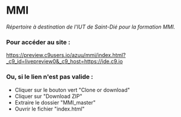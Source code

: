 # MMI

_Répertoire à destination de l'IUT de Saint-Dié pour la formation MMI._

### Pour accéder au site :

https://preview.c9users.io/azuu/mmi/index.html?_c9_id=livepreview0&_c9_host=https://ide.c9.io

### Ou, si le lien n'est pas valide : 
- Cliquer sur le bouton vert "Clone or download"
- Cliquer sur "Download ZIP"
- Extraire le dossier "MMI_master"
- Ouvrir le fichier "index.html"

